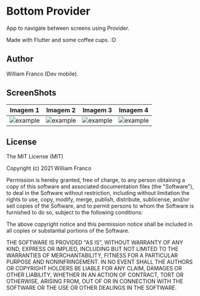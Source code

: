 # Bottom Provider

App to navigate between screens using Provider.

Made with Flutter and some coffee cups. :D

## Author

William Franco (Dev mobile).

## ScreenShots

| Imagem 1 | Imagem 2 | Imagem 3 | Imagem 4 |
|----------|----------|----------|----------|
| ![example](screenshots/screen_1.png) | ![example](screenshots/screen_2.png) | ![example](screenshots/screen_3.png) | ![example](screenshots/screen_4.png) |

## License

The MIT License (MIT)

Copyright (c) 2021 William Franco

Permission is hereby granted, free of charge, to any person obtaining a copy of this software and associated documentation files (the "Software"), to deal in the Software without restriction, including without limitation the rights to use, copy, modify, merge, publish, distribute, sublicense, and/or sell copies of the Software, and to permit persons to whom the Software is furnished to do so, subject to the following conditions:

The above copyright notice and this permission notice shall be included in all copies or substantial portions of the Software.

THE SOFTWARE IS PROVIDED "AS IS", WITHOUT WARRANTY OF ANY KIND, EXPRESS OR IMPLIED, INCLUDING BUT NOT LIMITED TO THE WARRANTIES OF MERCHANTABILITY, FITNESS FOR A PARTICULAR PURPOSE AND NONINFRINGEMENT. IN NO EVENT SHALL THE AUTHORS OR COPYRIGHT HOLDERS BE LIABLE FOR ANY CLAIM, DAMAGES OR OTHER LIABILITY, WHETHER IN AN ACTION OF CONTRACT, TORT OR OTHERWISE, ARISING FROM, OUT OF OR IN CONNECTION WITH THE SOFTWARE OR THE USE OR OTHER DEALINGS IN THE SOFTWARE.
